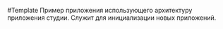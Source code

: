 #Template
Пример приложения использующего архитектуру приложения студии. Служит для инициализации новых приложений.
 
